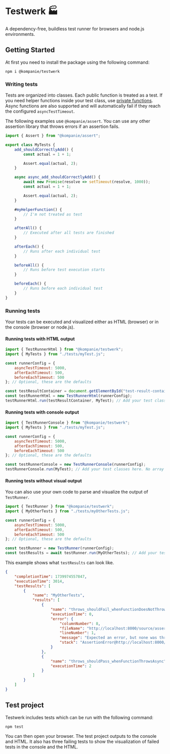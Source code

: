 # Testwerk 🏭

A dependency-free, buildless test runner for browsers and node.js environments.

## Getting Started

At first you need to install the package using the following command:

```console
npm i @kompanie/testwerk
```

### Writing tests

Tests are organized into classes.
Each public function is treated as a test.
If you need helper functions inside your test class, use [private functions](https://developer.mozilla.org/en-US/docs/Web/JavaScript/Reference/Classes/Private_properties).
Async functions are also supported and will automatically fail if they reach the configured `asyncTestTimeout`.

The following examples use `@kompanie/assert`. You can use any other assertion library that throws errors if an assertion fails.

```js
import { Assert } from "@kompanie/assert";

export class MyTests {
    add_shouldCorrectlyAdd() {
        const actual = 1 + 1;

        Assert.equal(actual, 2);
    }

    async async_add_shouldCorrectlyAdd() {
        await new Promise(resolve => setTimeout(resolve, 1000));
        const actual = 1 + 1;

        Assert.equal(actual, 2);
    }

    #myHelperFunction() {
        // I'm not treated as test
    }

    afterAll() {
        // Executed after all tests are finished
    }

    afterEach() {
        // Runs after each individual test
    }

    beforeAll() {
        // Runs before test execution starts
    }

    beforeEach() {
        // Runs before each individual test
    }
}
```

### Running tests

Your tests can be executed and visualized either as HTML (browser) or in the console (browser or node.js).

#### Running tests with HTML output

```js
import { TestRunnerHtml } from "@kompanie/testwerk";
import { MyTests } from "./tests/myTest.js";

const runnerConfig = {
    asyncTestTimeout: 5000,
    afterEachTimeout: 500,
    beforeEachTimeout: 500 
}; // Optional, these are the defaults

const testResultContainer = document.getElementById("test-result-container");
const testRunnerHtml = new TestRunnerHtml(runnerConfig);
testRunnerHtml.run(testResultContainer, MyTest); // Add your test classes here. No array declaration needed.
```

#### Running tests with console output

```js
import { TestRunnerConsole } from "@kompanie/testwerk";
import { MyTests } from "./tests/myTest.js";

const runnerConfig = {
    asyncTestTimeout: 5000,
    afterEachTimeout: 500,
    beforeEachTimeout: 500 
}; // Optional, these are the defaults

const testRunnerConsole = new TestRunnerConsole(runnerConfig);
testRunnerConsole.run(MyTest); // Add your test classes here. No array declaration needed.
```

#### Running tests without visual output

You can also use your own code to parse and visualize the output of `TestRunner`.

```js
import { TestRunner } from "@kompanie/testwerk";
import { MyOtherTests } from "./tests/myOtherTests.js";

const runnerConfig = {
    asyncTestTimeout: 5000,
    afterEachTimeout: 500,
    beforeEachTimeout: 500 
}; // Optional, these are the defaults

const testRunner = new TestRunner(runnerConfig);
const testResults = await testRunner.run(MyOtherTests); // Add your test classes here. No array declaration needed.
```

This example shows what `testResults` can look like.

```json
{
    "completionTime": 1739974557847,
    "executionTime": 3014,
    "testResults": [
        {
            "name": "MyOtherTests",
            "results": [
                {
                    "name": "throws_shouldFail_whenFunctionDoesNotThrowAsync",
                    "executionTime": 0,
                    "error": {
                        "columnNumber": 8,
                        "fileName": "http://localhost:8000/source/assert.js",
                        "lineNumber": 1,
                        "message": "Expected an error, but none was thrown",
                        "stack": "AssertionError@http://localhost:8000/source/assert.js:1:8..."
                    }
                },
                {
                    "name": "throws_shouldPass_whenFunctionThrowsAsync",
                    "executionTime": 2
                }
            ]
        }
    ]
}
```

## Test project

Testwerk includes tests which can be run with the following command:

```
npm test
```

You can then open your browser.
The test project outputs to the console and HTML.
It also has three failing tests to show the visualization of failed tests in the console and the HTML.